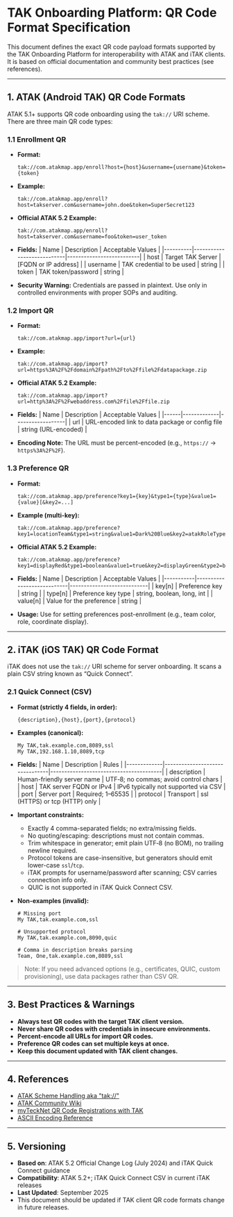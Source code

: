 # TAK Onboarding Platform: QR Code Format Specification

This document defines the exact QR code payload formats supported by the TAK Onboarding Platform for interoperability with ATAK and iTAK clients. It is based on official documentation and community best practices (see references).

---

## 1. ATAK (Android TAK) QR Code Formats

ATAK 5.1+ supports QR code onboarding using the `tak://` URI scheme. There are three main QR code types:

### 1.1 Enrollment QR
- **Format:**
  ```
  tak://com.atakmap.app/enroll?host={host}&username={username}&token={token}
  ```
- **Example:**
  ```
  tak://com.atakmap.app/enroll?host=takserver.com&username=john.doe&token=SuperSecret123
  ```
- **Official ATAK 5.2 Example:**
  ```
  tak://com.atakmap.app/enroll?host=takserver.com&username=foo&token=user_token
  ```
- **Fields:**
  | Name     | Description                | Acceptable Values         |
  |----------|----------------------------|--------------------------|
  | host     | Target TAK Server          | [FQDN or IP address]     |
  | username | TAK credential to be used  | string                   |
  | token    | TAK token/password         | string                   |

- **Security Warning:** Credentials are passed in plaintext. Use only in controlled environments with proper SOPs and auditing.

### 1.2 Import QR
- **Format:**
  ```
  tak://com.atakmap.app/import?url={url}
  ```
- **Example:**
  ```
  tak://com.atakmap.app/import?url=https%3A%2F%2Fdomain%2Fpath%2Fto%2Ffile%2Fdatapackage.zip
  ```
- **Official ATAK 5.2 Example:**
  ```
  tak://com.atakmap.app/import?url=http%3A%2F%2Fwebaddress.com%2Ffile%2Ffile.zip
  ```
- **Fields:**
  | Name | Description | Acceptable Values |
  |------|-------------|------------------|
  | url  | URL-encoded link to data package or config file | string (URL-encoded) |

- **Encoding Note:** The URL must be percent-encoded (e.g., `https://` → `https%3A%2F%2F`).

### 1.3 Preference QR
- **Format:**
  ```
  tak://com.atakmap.app/preference?key1={key}&type1={type}&value1={value}[&key2=...]
  ```
- **Example (multi-key):**
  ```
  tak://com.atakmap.app/preference?key1=locationTeam&type1=string&value1=Dark%20Blue&key2=atakRoleType&type2=string&value2=Team%20Member&key3=coord_display_pref&type3=string&value3=UTM&key4=alt_display_agl&type4=boolean&value4=true
  ```
- **Official ATAK 5.2 Example:**
  ```
  tak://com.atakmap.app/preference?key1=displayRed&type1=boolean&value1=true&key2=displayGreen&type2=boolean&value2=true
  ```
- **Fields:**
  | Name      | Description                | Acceptable Values           |
  |-----------|----------------------------|----------------------------|
  | key[n]    | Preference key             | string                     |
  | type[n]   | Preference key type        | string, boolean, long, int |
  | value[n]  | Value for the preference   | string                     |

- **Usage:** Use for setting preferences post-enrollment (e.g., team color, role, coordinate display).

---

## 2. iTAK (iOS TAK) QR Code Format

iTAK does not use the `tak://` URI scheme for server onboarding. It scans a plain CSV string known as “Quick Connect”.

### 2.1 Quick Connect (CSV)
- **Format (strictly 4 fields, in order):**
  ```
  {description},{host},{port},{protocol}
  ```
- **Examples (canonical):**
  ```
  My TAK,tak.example.com,8089,ssl
  My TAK,192.168.1.10,8089,tcp
  ```
- **Fields:**
  | Name        | Description                    | Rules                                  |
  |-------------|--------------------------------|----------------------------------------|
  | description | Human-friendly server name     | UTF‑8; no commas; avoid control chars  |
  | host        | TAK server FQDN or IPv4        | IPv6 typically not supported via CSV   |
  | port        | Server port                    | Required; 1–65535                      |
  | protocol    | Transport                      | ssl (HTTPS) or tcp (HTTP) only         |

- **Important constraints:**
  - Exactly 4 comma-separated fields; no extra/missing fields.
  - No quoting/escaping: descriptions must not contain commas.
  - Trim whitespace in generator; emit plain UTF‑8 (no BOM), no trailing newline required.
  - Protocol tokens are case-insensitive, but generators should emit lower-case `ssl`/`tcp`.
  - iTAK prompts for username/password after scanning; CSV carries connection info only.
  - QUIC is not supported in iTAK Quick Connect CSV.

- **Non-examples (invalid):**
  ```
  # Missing port
  My TAK,tak.example.com,ssl

  # Unsupported protocol
  My TAK,tak.example.com,8090,quic

  # Comma in description breaks parsing
  Team, One,tak.example.com,8089,ssl
  ```

> Note: If you need advanced options (e.g., certificates, QUIC, custom provisioning), use data packages rather than CSV QR.

---

## 3. Best Practices & Warnings
- **Always test QR codes with the target TAK client version.**
- **Never share QR codes with credentials in insecure environments.**
- **Percent-encode all URLs for import QR codes.**
- **Preference QR codes can set multiple keys at once.**
- **Keep this document updated with TAK client changes.**

---

## 4. References
- [ATAK Scheme Handling aka "tak://"](https://wiki.tak.gov/spaces/DEV/pages/125370826/ATAK+Scheme+Handling+aka+tak)
- [ATAK Community Wiki](https://github.com/deptofdefense/AndroidTacticalAssaultKit-CIV/wiki)
- [myTeckNet QR Code Registrations with TAK](https://mytecknet.com/tak-qr-codes/)
- [ASCII Encoding Reference](https://www.w3schools.com/tags/ref_urlencode.ASP)

---

## 5. Versioning
- **Based on**: ATAK 5.2 Official Change Log (July 2024) and iTAK Quick Connect guidance
- **Compatibility**: ATAK 5.2+; iTAK Quick Connect CSV in current iTAK releases
- **Last Updated**: September 2025
- This document should be updated if TAK client QR code formats change in future releases. 
